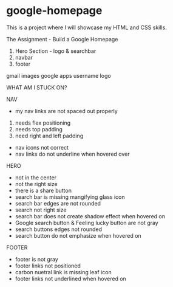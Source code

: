# google-homepage
This is a project where I will showcase my HTML and CSS skills. 

The Assignment - Build a Google Homepage

1. Hero Section - logo & searchbar 
3. navbar 
4. footer 

gmail
 images
 google apps
 username logo


 WHAT AM I STUCK ON? 

NAV
- my nav links are not spaced out properly
1. needs flex positioning
2. needs top padding
3. need right and left padding

- nav icons not correct 
- nav links do not underline when hovered over

HERO 
- not in the center 
- not the right size
- there is a share button
- search bar is missing mangifying glass icon
- search bar edges are not rounded
- search not right size 
- search bar does not create shadow effect when hovered on
- Google search button & Feeling lucky button are not gray 
- search buttons edges not rounded 
- search button do not emphasize when hovered on 

FOOTER 
- footer is not gray 
- footer links not positioned 
- carbon nuetral link is missing leaf icon
- footer links not underlined when hovered on

